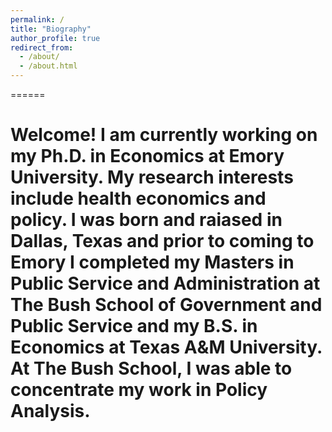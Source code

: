 ```yaml
---
permalink: /
title: "Biography"
author_profile: true
redirect_from: 
  - /about/
  - /about.html
---
```

======

Welcome! I am currently working on my Ph.D. in Economics at Emory University. My research interests include health economics and policy. I was born and raiased in Dallas, Texas and prior to coming to Emory I completed my Masters in Public Service and Administration at The Bush School of Government and Public Service and my B.S. in Economics at Texas A&M University. At The Bush School, I was able to concentrate my work in Policy Analysis. 
======